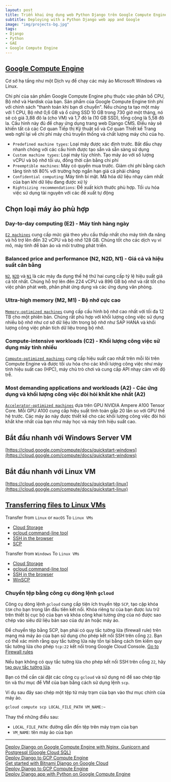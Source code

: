 ```yaml
---
layout: post
title: Triển khai ứng dụng web Python Django trên Google Compute Engine
subtitle: Deploying with a Python Django web app and Google
image: "img/projects-bg.jpg"
tags:
- Django
- Python
- GAE
- Google Compute Engine
---
```


## [Google Compute Engine](https://cloud.google.com/compute)

Cơ sở hạ tầng như một Dịch vụ để chạy các máy ảo Microsoft Windows và Linux.

Chi phí của sản phẩm Google Compute Engine phụ thuộc vào phân bổ CPU, Bộ nhớ và Hardisk của bạn. Sản phẩm của Google Compute Engine tính phí với chính sách "thanh toán khi bạn di chuyển". Nếu chúng ta tạo một máy với 1 CPU, Bộ nhớ 0,6 GB và ổ cứng SSD 10 GB trong 730 giờ một tháng, nó sẽ có giá 3,88 đô la (cho VM) và 1,7 đô la (10 GB SSD), tổng cộng là 5,58 đô la. Cấu hình này đủ để chạy ứng dụng trang web Django CMS. Điều này sẽ khiến tất cả các Cơ quan Tiếp thị Kỹ thuật số và Cơ quan Thiết kế Trang web nghĩ lại về chi phí máy chủ truyền thống và chất lượng máy chủ của họ.

- `Predefined machine types`: Loại máy được xác định trước. Bắt đầu chạy nhanh chóng với các cấu hình được tạo sẵn và sẵn sàng sử dụng
- `Custom machine types`: Loại máy tùy chỉnh. Tạo máy ảo với số lượng vCPU và bộ nhớ tối ưu, đồng thời cân bằng chi phí
- `Preemptible machines`: Máy có quyền mua trước. Giảm chi phí bằng cách tăng tính tới 80% với trường hợp ngắn hạn giá cả phải chăng
- `Confidential computing`: Máy tính bí mật. Mã hóa dữ liệu nhạy cảm nhất của bạn khi dữ liệu đang được xử lý
- `Rightsizing recommendations`: Đề xuất kích thước phù hợp. Tối ưu hóa việc sử dụng tài nguyên với các đề xuất tự động


## Chọn loại máy ảo phù hợp


### Day-to-day computing (E2) - Máy tính hàng ngày

[`E2 machines`](https://cloud.google.com/compute/docs/machine-types#e2_machine_types) cung cấp mức giá theo yêu cầu thấp nhất cho máy tính đa năng và hỗ trợ lên đến 32 vCPU và bộ nhớ 128 GB. Chúng tốt cho các dịch vụ vi mô, máy tính để bàn ảo và môi trường phát triển.


### Balanced price and performance (N2, N2D, N1) - Giá cả và hiệu suất cân bằng

[`N2`](https://cloud.google.com/compute/docs/machine-types#n2_machine_types), [`N2D`](https://cloud.google.com/compute/docs/machine-types#n2d_machine_types) và [`N1`](https://cloud.google.com/compute/docs/machine-types#n1_machine_types) là các máy đa dụng thế hệ thứ hai cung cấp tỷ lệ hiệu suất giá cả tốt nhất. Chúng hỗ trợ lên đến 224 vCPU và 896 GB bộ nhớ và rất tốt cho việc phân phát web, phân phát ứng dụng và các ứng dụng văn phòng.


### Ultra-high memory (M2, M1) - Bộ nhớ cực cao

[`Memory-optimized machines`](https://cloud.google.com/compute/docs/machine-types#memory-optimized_machine_type_family) cung cấp cấu hình bộ nhớ cao nhất với tối đa 12 TB cho một phiên bản. Chúng rất phù hợp với khối lượng công việc sử dụng nhiều bộ nhớ như cơ sở dữ liệu lớn trong bộ nhớ như SAP HANA và khối lượng công việc phân tích dữ liệu trong bộ nhớ.


### Compute-intensive workloads (C2) - Khối lượng công việc sử dụng máy tính nhiều

[`Compute-optimized machines`](https://cloud.google.com/compute/docs/machine-types#compute-optimized_machine_type_family) cung cấp hiệu suất cao nhất trên mỗi lõi trên Compute Engine và được tối ưu hóa cho các khối lượng công việc như máy tính hiệu suất cao (HPC), máy chủ trò chơi và cung cấp API nhạy cảm với độ trễ.


### Most demanding applications and workloads (A2) - Các ứng dụng và khối lượng công việc đòi hỏi khắt khe nhất (A2)

[`Accelerator-optimized machines`](https://cloud.google.com/compute/docs/machine-types#accelerator-optimized_machine_type_family) dựa trên GPU NVIDIA Ampere A100 Tensor Core. Mỗi GPU A100 cung cấp hiệu suất tính toán gấp 20 lần so với GPU thế hệ trước. Các máy ảo này được thiết kế cho các khối lượng công việc đòi hỏi khắt khe nhất của bạn như máy học và máy tính hiệu suất cao.


## Bắt đầu nhanh với Windows Server VM

[https://cloud.google.com/compute/docs/quickstart-windows](https://cloud.google.com/compute/docs/quickstart-windows)


## Bắt đầu nhanh với  Linux VM

[https://cloud.google.com/compute/docs/quickstart-linux](https://cloud.google.com/compute/docs/quickstart-linux)


## [Transferring files to Linux VMs](https://cloud.google.com/compute/docs/instances/transfer-files)

Transfer from `Linux` or `macOS` To `Linux VMs`
- [Cloud Storage](https://cloud.google.com/compute/docs/instances/transfer-files#gcstransfer)
- [gcloud command-line tool](https://cloud.google.com/compute/docs/instances/transfer-files#transfergcloud)
- [SSH in the browser](https://cloud.google.com/compute/docs/instances/transfer-files#transferbrowser)
- [SCP](https://cloud.google.com/compute/docs/instances/transfer-files#scp)

Transfer from `Windows` To `Linux VMs`
- [Cloud Storage](https://cloud.google.com/compute/docs/instances/transfer-files#gcstransfer)
- [gcloud command-line tool](https://cloud.google.com/compute/docs/instances/transfer-files#transfergcloud)
- [SSH in the browser](https://cloud.google.com/compute/docs/instances/transfer-files#transferbrowser)
- [WinSCP](https://cloud.google.com/compute/docs/instances/transfer-files#winscp)


### Chuyển tệp bằng công cụ dòng lệnh `gcloud`
Công cụ dòng lệnh `gcloud` cung cấp tiện ích truyền tệp `SCP`, tạo cặp khóa `SSH` cho bạn trong lần đầu tiên kết nối. Khóa riêng tư của bạn được lưu trữ trên thiết bị cục bộ của bạn và khóa công khai tương ứng của nó được sao chép vào siêu dữ liệu bản sao của dự án hoặc máy ảo.

Để chuyển tệp bằng SCP, bạn phải có quy tắc tường lửa (firewall rule) trên mạng mà máy ảo của bạn sử dụng cho phép kết nối SSH trên cổng `22`. Bạn có thể xác minh rằng quy tắc tường lửa này tồn tại bằng cách tìm kiếm quy tắc tường lửa cho phép `tcp:22` kết nối trong Google Cloud Console.
<a href="https://console.cloud.google.com/networking/firewalls" target="_blank">Go to Firewall rules</a>

Nếu bạn không có quy tắc tường lửa cho phép kết nối SSH trên cổng `22`, hãy [tạo quy tắc tường lửa](https://cloud.google.com/vpc/docs/using-firewalls#creating_firewall_rules).

Bạn có thể cần cài đặt các công cụ `gcloud` và sử dụng nó để sao chép tập tin và thư mục để VM của bạn bằng cách sử dụng lệnh `scp`.

Ví dụ sau đây sao chép một tệp từ máy trạm của bạn vào thư mục chính của máy ảo.
```bat
gcloud compute scp LOCAL_FILE_PATH VM_NAME:~
```
Thay thế những điều sau:
- `LOCAL_FILE_PATH`: đường dẫn đến tệp trên máy trạm của bạn
- `VM_NAME`: tên máy ảo của bạn



-----
[Deploy Django on Google Compute Engine with Nginx, Gunicorn and Postgresql (Google Cloud SQL)](https://djangocircle.com/deploy-django-on-google-compute-engine-with-nginx-gunicorn-and-postgresql-google-cloud-sql/)  
[Deploy Django to GCP Compute Engine](https://www.minimalistbeing.com/blog/django-deployment-gcp-compute-engine/)  
[Get started with Bitnami Django on Google Cloud](https://cloud.google.com/community/tutorials/get-started-bitnami-django)  
[Deploy Django to GCP Compute Engine](https://www.minimalistbeing.com/blog/django-deployment-gcp-compute-engine/)  
[Deploy Django app with Python on Google Compute Engine](https://stackoverflow.com/questions/46783781/deploy-django-1-10-app-with-python-3-6-on-google-compute-engine)  

